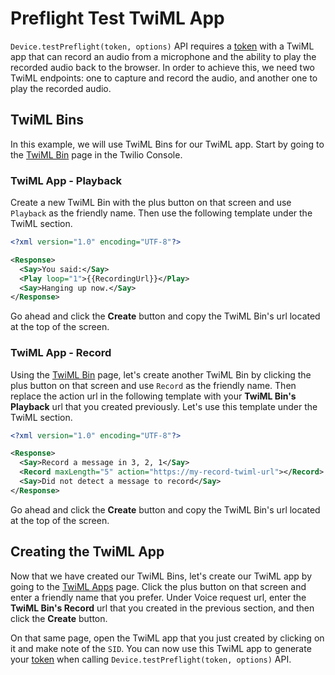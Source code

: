Preflight Test TwiML App
=========================

`Device.testPreflight(token, options)` API requires a [token](https://www.twilio.com/docs/iam/access-tokens) with a TwiML app that can record an audio from a microphone and the ability to play the recorded audio back to the browser. In order to achieve this, we need two TwiML endpoints: one to capture and record the audio, and another one to play the recorded audio.

TwiML Bins
----------

In this example, we will use TwiML Bins for our TwiML app. Start by going to the [TwiML Bin](https://www.twilio.com/console/twiml-bins) page in the Twilio Console.

### TwiML App - Playback
Create a new TwiML Bin with the plus button on that screen and use `Playback` as the friendly name. Then use the following template under the TwiML section.

```xml
<?xml version="1.0" encoding="UTF-8"?>

<Response>
  <Say>You said:</Say>
  <Play loop="1">{{RecordingUrl}}</Play>
  <Say>Hanging up now.</Say>
</Response>
```

Go ahead and click the **Create** button and copy the TwiML Bin's url located at the top of the screen.

### TwiML App - Record
Using the [TwiML Bin](https://www.twilio.com/console/twiml-bins) page, let's create another TwiML Bin by clicking the plus button on that screen and use `Record` as the friendly name. Then replace the action url in the following template with your **TwiML Bin's Playback** url that you created previously. Let's use this template under the TwiML section.

```xml
<?xml version="1.0" encoding="UTF-8"?>

<Response>
  <Say>Record a message in 3, 2, 1</Say>
  <Record maxLength="5" action="https://my-record-twiml-url"></Record>
  <Say>Did not detect a message to record</Say>
</Response>
```

Go ahead and click the **Create** button and copy the TwiML Bin's url located at the top of the screen.

Creating the TwiML App
-----------------------

Now that we have created our TwiML Bins, let's create our TwiML app by going to the [TwiML Apps](https://www.twilio.com/console/voice/twiml/apps) page. Click the plus button on that screen and enter a friendly name that you prefer. Under Voice request url, enter the **TwiML Bin's Record** url that you created in the previous section, and then click the **Create** button.

On that same page, open the TwiML app that you just created by clicking on it and make note of the `SID`. You can now use this TwiML app to generate your [token](https://www.twilio.com/docs/iam/access-tokens) when calling `Device.testPreflight(token, options)` API.
